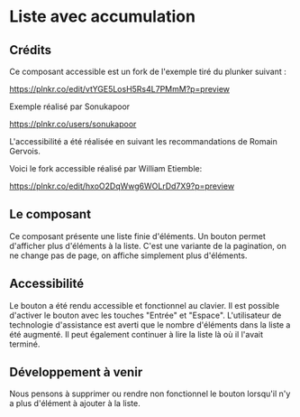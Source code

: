 # Liste avec accumulation

## Crédits

Ce composant accessible est un fork de l'exemple tiré du plunker suivant : 

https://plnkr.co/edit/vtYGE5LosH5Rs4L7PMmM?p=preview

Exemple réalisé par Sonukapoor

https://plnkr.co/users/sonukapoor

L'accessibilité a été réalisée en suivant les recommandations de Romain Gervois.

Voici le fork accessible réalisé par William Etiemble:

https://plnkr.co/edit/hxoO2DqWwg6WOLrDd7X9?p=preview

## Le composant

Ce composant présente une liste finie d'éléments. Un bouton permet d'afficher plus d'éléments à la liste. C'est une variante de la pagination, on ne change pas de page, on affiche simplement plus d'éléments.

## Accessibilité

Le bouton a été rendu accessible et fonctionnel au clavier. Il est possible d'activer le bouton avec les touches "Entrée" et "Espace". L'utilisateur de technologie d'assistance est averti que le nombre d'éléments dans la liste a été augmenté. Il peut également continuer à lire la liste là où il l'avait terminé.

## Développement à venir 

Nous pensons à supprimer ou rendre non fonctionnel le bouton lorsqu'il n'y a plus d'élément à ajouter à la liste.
